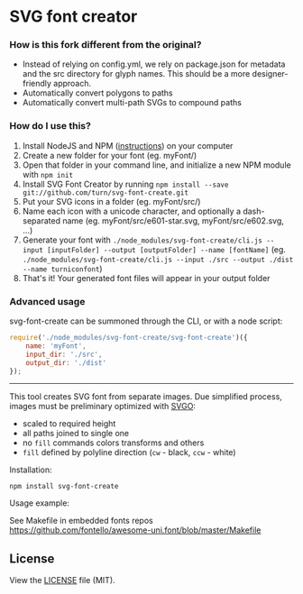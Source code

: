 SVG font creator
================

### How is this fork different from the original?

- Instead of relying on config.yml, we rely on package.json for metadata and the src directory for glyph names. This should be a more designer-friendly approach.
- Automatically convert polygons to paths
- Automatically convert multi-path SVGs to compound paths

### How do I use this?

1. Install NodeJS and NPM ([instructions](http://nodejs.org/download/)) on your computer
2. Create a new folder for your font (eg. myFont/)
3. Open that folder in your command line, and initialize a new NPM module with `npm init`
4. Install SVG Font Creator by running `npm install --save git://github.com/turn/svg-font-create.git`
5. Put your SVG icons in a folder (eg. myFont/src/)
6. Name each icon with a unicode character, and optionally a dash-separated name (eg. myFont/src/e601-star.svg, myFont/src/e602.svg, ...)
7. Generate your font with `./node_modules/svg-font-create/cli.js --input [inputFolder] --output [outputFolder] --name [fontName]` (eg. `./node_modules/svg-font-create/cli.js --input ./src --output ./dist --name turniconfont`)
8. That's it! Your generated font files will appear in your output folder

### Advanced usage

svg-font-create can be summoned through the CLI, or with a node script:

```js
require('./node_modules/svg-font-create/svg-font-create')({
	name: 'myFont',
	input_dir: './src',
	output_dir: './dist'
});
```

----------------------------

This tool creates SVG font from separate images. Due simplified process,
images must be preliminary optimized with [SVGO](https://github.com/svg/svgo):

- scaled to required height
- all paths joined to single one
- no `fill` commands colors transforms and others
- `fill` defined by polyline direction (`cw` - black, `ccw` - white)

Installation:

```
npm install svg-font-create
```

Usage example:

See Makefile in embedded fonts repos https://github.com/fontello/awesome-uni.font/blob/master/Makefile

License
-------
View the [LICENSE](https://github.com/fontello/svg-font-create/blob/master/LICENSE) file
(MIT).
